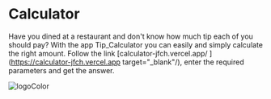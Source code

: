 # Calculator

Have you dined at a restaurant and don't know how much tip each of you should pay? With the app Tip_Calculator you can easily and simply calculate the right amount.  Follow the link [calculator-jfch.vercel.app/ ](https://calculator-jfch.vercel.app target="_blank"/),  enter the required parameters  and get the answer. 

![logoColor](https://user-images.githubusercontent.com/96144068/234046629-d073245e-5596-4b09-8334-cf94d2beb69a.jpg)
